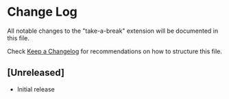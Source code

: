 # Change Log

All notable changes to the "take-a-break" extension will be documented in this file.

Check [Keep a Changelog](http://keepachangelog.com/) for recommendations on how to structure this file.

## [Unreleased]

- Initial release